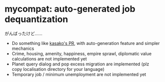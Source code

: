 # mycompat: auto-generated job dequantization
がんばったけど......

- Do something like [kasako's PR](https://steamcommunity.com/sharedfiles/filedetails/?id=2529002857), with auto-generation feature and simpler mechanics
- Crime, housing, amenity, happiness, empire sprawl, diplomatic value calculations are not implemented yet
- Planet query dialog and pop excess migration are implemented (plz copy localisation directory for your language)
- Temporary job / minimum unemployment are not implemented yet

